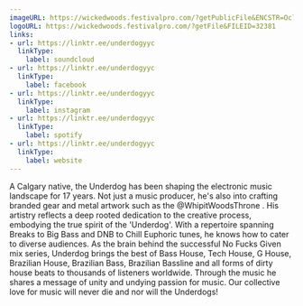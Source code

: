 ```yaml
---
imageURL: https://wickedwoods.festivalpro.com/?getPublicFile&ENCSTR=OclvEHQImvAzpSiuoKrh
logoURL: https://wickedwoods.festivalpro.com/?getFile&FILEID=32381
links:
- url: https://linktr.ee/underdogyyc
  linkType:
    label: soundcloud
- url: https://linktr.ee/underdogyyc
  linkType:
    label: facebook
- url: https://linktr.ee/underdogyyc
  linkType:
    label: instagram
- url: https://linktr.ee/underdogyyc
  linkType:
    label: spotify
- url: https://linktr.ee/underdogyyc
  linkType:
    label: website
---
```


A Calgary native, the Underdog has been shaping the electronic music landscape for 17 years. Not just a music producer, he's also into crafting branded gear and metal artwork such as the @WhipitWoodsThrone . His artistry reflects a deep rooted dedication to the creative process, embodying the true spirit of the 'Underdog'. With a repertoire spanning Breaks to Big Bass and DNB to Chill Euphoric tunes, he knows how to cater to diverse audiences. As the brain behind the successful No Fucks Given mix series, Underdog brings the best of Bass House, Tech House, G House, Brazilian House, Brazilian Bass, Brazilian Bassline and all forms of dirty house beats to thousands of listeners worldwide. Through the music he shares a message of unity and undying passion for music. Our collective love for music will never die and nor will the Underdogs!